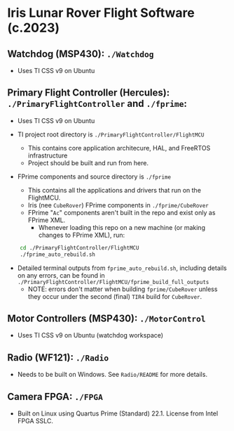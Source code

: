 # Iris Lunar Rover Flight Software (c.2023)

## Watchdog (MSP430): `./Watchdog`
- Uses TI CSS v9 on Ubuntu

## Primary Flight Controller (Hercules): `./PrimaryFlightController` and `./fprime`:
- Uses TI CSS v9 on Ubuntu
- TI project root directory is `./PrimaryFlightController/FlightMCU`
    - This contains core application architecure, HAL, and FreeRTOS infrastructure
    - Project should be built and run from here.

- FPrime components and source directory is `./fprime`
    - This contains all the applications and drivers that run on the FlightMCU.
    - Iris (nee `CubeRover`) FPrime components in `./fprime/CubeRover`
    - FPrime "`Ac`" components aren't built in the repo and exist only as FPrime XML.
        - Whenever loading this repo on a new machine (or making changes to FPrime XML), run:

```bash
    cd ./PrimaryFlightController/FlightMCU
    ./fprime_auto_rebuild.sh
```

- Detailed terminal outputs from `fprime_auto_rebuild.sh`, including details on any errors, can be found in `./PrimaryFlightController/FlightMCU/fprime_build_full_outputs`
    - NOTE: errors don't matter when building `fprime/CubeRover` unless they occur under the second (final) `TIR4` build for `CubeRover`.

## Motor Controllers (MSP430): `./MotorControl`
- Uses TI CSS v9 on Ubuntu (watchdog workspace)

## Radio (WF121): `./Radio`
- Needs to be built on Windows. See `Radio/README` for more details.

## Camera FPGA: `./FPGA`
- Built on Linux using Quartus Prime (Standard) 22.1. License from Intel FPGA SSLC.
